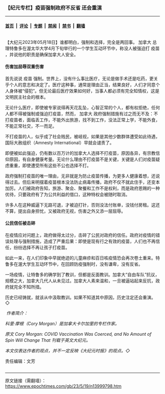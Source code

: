 ### 【纪元专栏】疫苗强制政府不反省 还会重演

---

#### [首页](../../../..?n13999798) &nbsp;|&nbsp; [评论](../../../../../epoch-comment?n13999798) &nbsp;|&nbsp; [专题](../../../../../epoch-special?n13999798) &nbsp;|&nbsp; [禁闻](../../../../../epoch-news?n13999798) &nbsp;|&nbsp; [禁书](../../../../../books?n13999798) &nbsp;|&nbsp; [翻墙](https://github.com/gfw-breaker/nogfw/blob/master/README.md?n13999798)


<div class="column" id="artbody" itemprop="articleBody">
 <!-- article content begin -->
 <p>
  【大纪元2023年05月18日】谁都明白，强制和选择，完全是两回事。
  <ok href="https://www.epochtimes.com/gb/tag/%E5%8A%A0%E6%8B%BF%E5%A4%A7.html">
   加拿大
  </ok>
  总理特鲁多在渥太华大学4月下旬举行的一个学生互动环节中，称没人被强迫打
  <ok href="https://www.epochtimes.com/gb/tag/%E7%96%AB%E8%8B%97.html">
   疫苗
  </ok>
  ，并说他的职责是确保加拿大人安全。
 </p>
 <h4>
  伤害加屈辱双重伤害
 </h4>
 <p>
  首先说说
  <ok href="https://www.epochtimes.com/gb/tag/%E7%96%AB%E8%8B%97.html">
   疫苗
  </ok>
  强制。世界上，没有什么事比医疗，无论是做手术还是吃药，更关乎个人的意志和决定了。医疗这种事，通常是理由正当，结果良好，人们才同意个人身体被“侵犯”。但无论最后医疗效果如何好，当事人都必须有完全知情权，这是文明民主社会的根本。
 </p>
 <p>
  无论什么医疗，即使被专家说得再天花乱坠，心智正常的个人，都有权拒绝，任何人都不得被强制或强迫打疫苗，然而，
  <ok href="https://www.epochtimes.com/gb/tag/%E5%8A%A0%E6%8B%BF%E5%A4%A7.html">
   加拿大
  </ok>
  政府强制措施有过之而无不及：不打疫苗者，面临丢工作，不能外出旅游，找不到工作，没法正常上学，不能外食，不能正常社交，不一而足。
 </p>
 <p>
  不打疫苗的人，似乎成了社会贱民，被岐视，如果是其他少数群体遭受如此待遇，国际大赦组织（Amnesty International）早就会谴责了。
 </p>
 <p>
  即便被如此强迫，仍有数以百万计的加拿大人选择不打疫苗，原因各异，有宗教信仰原因，有自身健康考量。无论什么理由不打疫苗不是关键，关键是人们对疫苗疑虑重重，即使遭受所有这些不公也选择不打。
 </p>
 <p>
  政府强制打疫苗的唯一理由，无非就是为防止疫苗传播，为更多人健康着想，还说得过去。但后来明摆着疫苗根本没法防止病毒传播，政府不仅不就此住手，还变本加厉。人们被政府告知，旅游、聚会、聚餐和工作不是权利，而是政府恩赐的一种优待，只要政府有了为公共利益的借口，这种特权会被随时取消。
 </p>
 <p>
  许多人在这种威逼下无路可退，才被迫打针，否则没法付账单，没钱付房租。这还不算，提出自身担忧，又被政府无视，伤害之外又添一层屈辱。
 </p>
 <h4>
  公民信任被击碎
 </h4>
 <p>
  在疫情应对问题上，政府做得太过分，击碎了公民对政府的信任。政府对疫情的错误处理与强制措施，造成了严重后果：即使是现有行之有效的疫苗，人们也不再信任，纷纷选择不再让孩子打疫苗。
 </p>
 <p>
  如此一来，在人们印象中早就绝迹的儿童麻疹和百日咳疫情恐会再次卷土重来。特鲁多在渥大学生互动环节中，在回顾防疫强制时，没有谦卑，没有反省。
 </p>
 <p>
  一场疫情，让特鲁多的确学到了教训，但都是反面教训。加拿大“自由车队”抗议，规模之大，加拿大几代人从未见过。加拿大人素来温和，一旦被逼站起来反抗，政府就完全不知所措。
 </p>
 <p>
  历史已经铸就，就该从中汲取教训。如果不知道其中原因，历史注定还会重演。◇
 </p>
 <p>
  <em>
   <ok href="https://i.epochtimes.com/assets/uploads/2023/05/id13999802-WEB_CoryMorgan-1.jpg">
    <img alt="" class="wp-image-13999802 alignleft" src="https://i.epochtimes.com/assets/uploads/2023/05/id13999802-WEB_CoryMorgan-1.jpg"/>
   </ok>
   作者简介：
  </em>
 </p>
 <p>
  <em>
   科里·摩根（Cory Morgan）是加拿大卡尔加里的专栏作家。
  </em>
 </p>
 <p>
  <em>
   原文
   <ok href="https://www.theepochtimes.com/cory-morgan-covid-vaccination-was-coerced-and-no-amount-of-spin-will-change-that_5220013.html">
    Cory Morgan: COVID Vaccination Was Coerced, and No Amount of Spin Will Change That
   </ok>
   刊载于英文大纪元。
  </em>
 </p>
 <p>
  <em>
   本文仅表达作者的观点，并不一定反映《大纪元时报》的观点。◇
  </em>
 </p>
 <p>
  责任编辑：文芳
 </p>
 <!-- article content end -->
</div>


---

原文链接（需翻墙）：https://www.epochtimes.com/gb/23/5/19/n13999798.htm